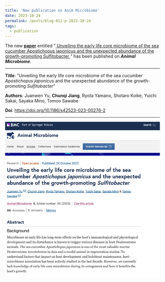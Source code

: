 ```yaml
---
title: 'New publication on Anim Microbiome'
date: 2023-10-24
permalink: /posts/blog-012-p-2023-10-24
tags:
  - publication
---
```


The new [**paper**](https://doi.org/10.1186/s42523-023-00276-2) entitled "<ins> 
Unveiling the early life core microbiome of the sea cucumber Apostichopus japonicus and the unexpected abundance of the growth-promoting Sulfitobacter
</ins>" has been published on ***Animal Microbiome***.


---

**Title**: "Unveiling the early life core microbiome of the sea cucumber *Apostichopus japonicus* and the unexpected abundance of the growth-promoting *Sulfitobacter*"

**Authors**: Juanwen Yu, **Chunqi Jiang**, Ryota Yamano, Shotaro Koike, Yuichi Sakai, Sayaka Mino, Tomoo Sawabe 

**Doi**: https://doi.org/10.1186/s42523-023-00276-2

---

<!-- IMG -->

<img src="/images/pub-screencut/pub10.png"  align=center />
